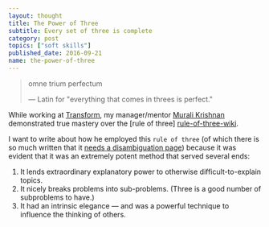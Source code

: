 ```yaml
---
layout: thought
title: The Power of Three
subtitle: Every set of three is complete
category: post
topics: ["soft skills"]
published_date: 2016-09-21
name: the-power-of-three
---
```

> omne trium perfectum
>
> &mdash; Latin for "everything that comes in threes is perfect."

While working at [Transform][transform-website], my manager/mentor [Murali
Krishnan][murali-linkedin] demonstrated true mastery over the [rule of three]
[rule-of-three-wiki].

I want to write about how he employed this `rule of three` (of which there is
so much written that it [needs a disambiguation page][disambiguation-wiki])
because it was evident that it was an extremely potent method that served
several ends:

1. It lends extraordinary explanatory power to otherwise difficult-to-explain
topics.
2. It nicely breaks problems into sub-problems. (Three is a good number of
subproblems to have.)
3. It had an intrinsic elegance &mdash; and was a powerful technique to
influence the thinking of others.

[transform-website]: https://www.transform.co/
[rule-of-three-wiki]: https://en.wikipedia.org/wiki/Rule_of_three_(writing)
[disambiguation-wiki]: https://en.wikipedia.org/wiki/Rule_of_three
[murali-linkedin]: https://www.linkedin.com/in/muralirkrishnan/
